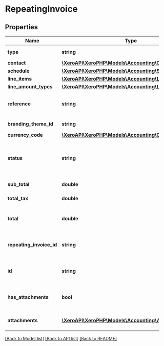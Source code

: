 # RepeatingInvoice

## Properties
Name | Type | Description | Notes
------------ | ------------- | ------------- | -------------
**type** | **string** | See Invoice Types | [optional] 
**contact** | [**\XeroAPI\XeroPHP\Models\Accounting\Contact**](Contact.md) |  | [optional] 
**schedule** | [**\XeroAPI\XeroPHP\Models\Accounting\Schedule**](Schedule.md) |  | [optional] 
**line_items** | [**\XeroAPI\XeroPHP\Models\Accounting\LineItem[]**](LineItem.md) | See LineItems | [optional] 
**line_amount_types** | [**\XeroAPI\XeroPHP\Models\Accounting\LineAmountTypes**](LineAmountTypes.md) |  | [optional] 
**reference** | **string** | ACCREC only – additional reference number | [optional] 
**branding_theme_id** | **string** | See BrandingThemes | [optional] 
**currency_code** | [**\XeroAPI\XeroPHP\Models\Accounting\CurrencyCode**](CurrencyCode.md) |  | [optional] 
**status** | **string** | One of the following - DRAFT or AUTHORISED – See Invoice Status Codes | [optional] 
**sub_total** | **double** | Total of invoice excluding taxes | [optional] 
**total_tax** | **double** | Total tax on invoice | [optional] 
**total** | **double** | Total of Invoice tax inclusive (i.e. SubTotal + TotalTax) | [optional] 
**repeating_invoice_id** | **string** | Xero generated unique identifier for repeating invoice template | [optional] 
**id** | **string** | Xero generated unique identifier for repeating invoice template | [optional] 
**has_attachments** | **bool** | boolean to indicate if an invoice has an attachment | [optional] [default to false]
**attachments** | [**\XeroAPI\XeroPHP\Models\Accounting\Attachment[]**](Attachment.md) | Displays array of attachments from the API | [optional] 

[[Back to Model list]](../README.md#documentation-for-models) [[Back to API list]](../README.md#documentation-for-api-endpoints) [[Back to README]](../README.md)


